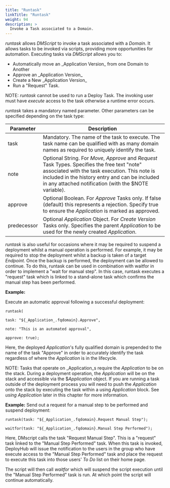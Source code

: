 ```yaml
---
title: "Runtask"
linkTitle: "Runtask"
weight: 94
description: >
  Invoke a Task associated to a Domain.
---
```


_runtask_ allows _DMScript_ to invoke a task associated with a _Domain_. It allows tasks to be invoked via scripts, providing more opportunities for automation. Executing tasks via _DMScript_ allows you to:

<ul><li>Automatically move an _Application Version_ from one Domain to Another</li>
<li> Approve an _Application Version_</li>
<li> Create a New _Application Version_ </li>
<li> Run a "Request" Task.</li></ul>

NOTE: _runtask_ cannot be used to run a Deploy Task. The invoking user must have _execute_ access to the task otherwise a runtime error occurs.

_runtask_ takes a mandatory named parameter. Other parameters can be specified depending on the task type:

|Parameter| Description|
| --- | --- |
| task | Mandatory. The name of the task to execute. The task name can be qualified with as many domain names as required to uniquely identify the task. |
| note | Optional String. For _Move_, _Approve_ and _Request_ Task Types. Specifies the free text "note" associated with the task execution. This note is included in the history entry and can be included in any attached notification (with the $NOTE variable). |
| approve | Optional Boolean. For _Approve_ Tasks only. If false (default) this represents a rejection. Specify true to ensure the _Application_ is marked as approved. |
| predecessor | Optional _Application_ Object. For _Create Version_ Tasks only. Specifies the parent _Application_ to be used for the newly created _Application_. |

_runtask_ is also useful for occasions where it may be required to suspend a deployment whilst a manual operation is performed. For example, it may be required to stop the deployment whilst a backup is taken of a target _Endpoint_. Once the backup is performed, the deployment can be allowed to continue. To do this, runtask can be used in combination with waitfor in order to implement a "wait for manual step". In this case, runtask executes a "request" task which is linked to a stand-alone task which confirms the manual step has been performed.

**Example:**

Execute an automatic approval following a successful deployment:
~~~
runtask(

task: "${_Application_.fqdomain}.Approve",

note: "This is an automated approval",

approve: true);
~~~
Here, the deployed _Application_&#39;s fully qualified domain is prepended to the name of the task "Approve" in order to accurately identify the task regardless of where the _Application_ is in the lifecycle.

NOTE: Tasks that operate on _Application_s require the _Application_ to be on the stack. During a deployment operation, the _Application_ will be on the stack and accessible via the $_Application_ object. If you are running a task outside of the deployment process you will need to push the _Application_ onto the stack by executing the task within a using _Application_ block. See _using Application_ later in this chapter for more information.

**Example:**
Send out a request for a manual step to be performed and suspend deployment:
~~~
runtask(task: "${_Application_.fqdomain}.Request Manual Step");

waitfor(task: "${_Application_.fqdomain}.Manual Step Performed");
~~~
Here, DMscript calls the task "Request Manual Step". This is a "request" task linked to the "Manual Step Performed" task. When this task is invoked, DeployHub will issue the notification to the users in the group who have execute access to the "Manual Step Performed" task and place the request to execute this task into those users&#39; _To Do_ list on their home page.

The script will then call _waitfor_ which will suspend the script execution until the "Manual Step Performed" task is run. At which point the script will continue automatically.